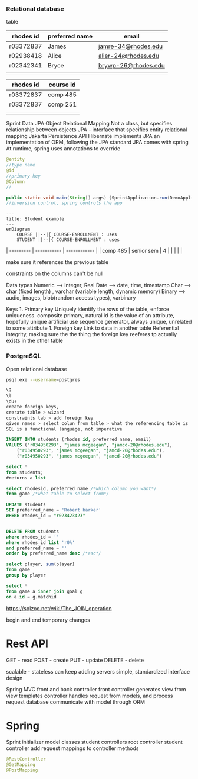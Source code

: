 ### Relational database
table

| rhodes id | preferred name | email               |
| --------- | -------------- | ------------------- |
| r03372837 | James          | jamre-34@rhodes.edu |
| r02938418 | Alice          | alier-24@rhodes.edu |
| r02342341 | Bryce          | brywp-26@rhodes.edu |
|           |                |                     |

| rhodes id | course id |
| --------- | --------- |
| r03372837 | comp 485  |
| r03372837 | comp 251  |
|           |           |
|           |

Sprint Data JPA
Object Relational Mapping
	Not a class, but specifies relationship between objects
	JPA - interface that specifies entity relational mapping 
	Jakarta Persistence API
	Hibernate implements JPA
		an implementation of ORM, following the JPA standard
		JPA comes with spring
	At runtime, spring uses annotations to override 
```java
@entity
//type name
@id 
//primary key
@Column
//

public static void main(String[] args) {SprintApplication.run(DemoApplication.calss, args); }
//inversion control, spring controls the app
```

```mermaid
---
title: Student example
---
erDiagram
    COURSE ||--|{ COURSE-ENROLLMENT : uses
    STUDENT ||--|{ COURSE-ENROLLMENT : uses
```




| --------- | ----------- | ------------ |
| comp 485  | senior sem  | 4            |
|           |             |              |

make sure it references the previous table


constraints on the columns 
	can't be null

Data types
	Numeric --> Integer, Real
	Date --> date, time, timestamp
	Char --> char (fixed length) , varchar (variable length, dynamic memory)
	Binary --> audio, images, blob(random access types), varbinary

Keys
	1. Primary key
		Uniquely identify the rows of the table, enforce uniqueness. 
		composite primary, 
		natural 
			id is the value of an attribute, hopefully unique
		artificial
			use sequence generator, always unique, unrelated to some attribute
	1. Foreign key
		Link to data in another table
		Referential integrity, making sure the the thing the foreign key reeferes tp  actually exists in the other table



### PostgreSQL
Open relational database 

``` bash
psql.exe --username=postgres

\? 
\l 
\du+
create foreign keys, 
crerate table > wizard 
constraints tab > add foreign key
given names > select colun from table > what the referencing table is
SQL is a functional language, not imperative

```

```sql
INSERT INTO students (rhodes id, preferred name, email)
VALUES ("r034950293", "james mcgeegan", "jamcd-20@rhodes.edu"),
	("r034950293", "james mcgeegan", "jamcd-20@rhodes.edu"),
	("r034950293", "james mcgeegan", "jamcd-20@rhodes.edu")

select * 
from students;
#returns a list

select rhodesid, preferred name /*which column you want*/
from game /*what table to select from*/

UPDATE students 
SET preferred_name = 'Robert barker'
WHERE rhodes_id = "r023423423"


DELETE FROM students
where rhodes_id = ''
where rhodes_id list 'r0%'
and preferred_name = ''
order by preferred_name desc /*asc*/

select player, sum(player)
from game 
group by player

select *
from game a inner join goal g 
on a.id = g.matchid


```

https://sqlzoo.net/wiki/The_JOIN_operation

begin and end 
temporary changes



# Rest API

GET - read
POST - create
PUT - update
DELETE - delete

scalable - stateless
	can keep adding servers
simple, standardized interface design

Spring MVC
	front and back controller
		front controller generates view from view templates
		controller handles request from models, and process request 
	database communicate with model through ORM


# Spring
Sprint initializer
model classes
	student
controllers
	root controller
	student controller
add request mappings to controller methods


```java
@RestController
@GetMapping
@PostMapping
```


